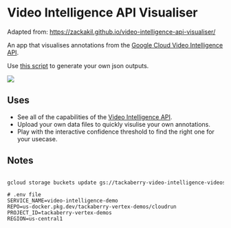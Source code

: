 # Video Intelligence API Visualiser

Adapted from: https://zackakil.github.io/video-intelligence-api-visualiser/

An app that visualises annotations from the [Google Cloud Video Intelligence API](https://cloud.google.com/video-intelligence).

Use [this script](./run_video_intelligence.py) to generate your own json outputs.

![](assets/vid_intel_demo.gif)

## Uses
- See all of the capabilities of the [Video Intelligence API](https://cloud.google.com/video-intelligence).
- Upload your own data files to quickly visulise your own annotations.
- Play with the interactive confidence threshold to find the right one for your usecase.


## Notes

```bash

gcloud storage buckets update gs://tackaberry-video-intelligence-videos --cors-file=cors-file.json

```

```
# .env file
SERVICE_NAME=video-intelligence-demo
REPO=us-docker.pkg.dev/tackaberry-vertex-demos/cloudrun
PROJECT_ID=tackaberry-vertex-demos
REGION=us-central1


```